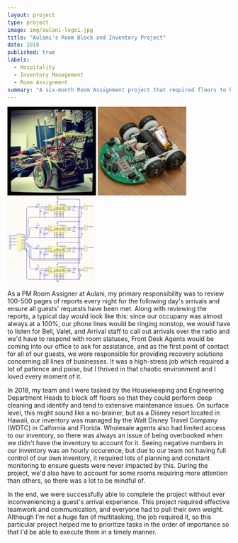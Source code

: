 ```yaml
---
layout: project
type: project
image: img/aulani-logo1.jpg
title: "Aulani's Room Block and Inventory Project"
date: 2018
published: true
labels:
  - Hospitality
  - Inventory Management
  - Room Assignment
summary: "A six-month Room Assignment project that required floors to be blocked out of available inventory for the Housekeeping and Engineering departments at Aulani."
---
```


<div class="text-center p-4">
  <img width="200px" src="../img/micromouse/micromouse-robot.png" class="img-thumbnail" >
  <img width="200px" src="../img/micromouse/micromouse-robot-2.jpg" class="img-thumbnail" >
  <img width="200px" src="../img/micromouse/micromouse-circuit.png" class="img-thumbnail" >
</div>

As a PM Room Assigner at Aulani, my primary responsibility was to review 100-500 pages of reports every night for the following day's arrivals and ensure all guests' requests have been met. Along with reviewing the reports, a typical day would look like this: since our occupany was almost always at a 100%, our phone lines would be ringing nonstop, we would have to listen for Bell, Valet, and Arrival staff to call out arrivals over the radio and we'd have to respond with room statuses, Front Desk Agents would be coming into our office to ask for assistance, and as the first point of contact for all of our guests, we were responsible for providing recovery solutions concerning all lines of businesses. It was a high-stress job which required a lot of patience and poise, but I thrived in that chaotic environment and I loved every moment of it.

In 2018, my team and I were tasked by the Housekeeping and Engineering Department Heads to block off floors so that they could perform deep cleaning and identify and tend to extensive maintenance issues. On surface level, this might sound like a no-brainer, but as a Disney resort located in Hawaii, our inventory was managed by the Walt Disney Travel Company (WDTC) in Calfornia and Florida. Wholesale agents also had limited access to our inventory, so there was always an issue of being overbooked when we didn't have the inventory to account for it. Seeing negative numbers in our inventory was an hourly occurence, but due to our team not having full control of our own inventory, it required lots of planning and constant monitoring to ensure guests were never impacted by this. During the project, we'd also have to account for some rooms requiring more attention than others, so there was a lot to be mindful of. 

In the end, we were successfully able to complete the project without ever inconveniencing a guest's arrival experience. This project required effective teamwork and communication, and everyone had to pull their own weight. Although I'm not a huge fan of multitasking, the job required it, so this particular project helped me to prioritize tasks in the order of importance so that I'd be able to execute them in a timely manner. 
